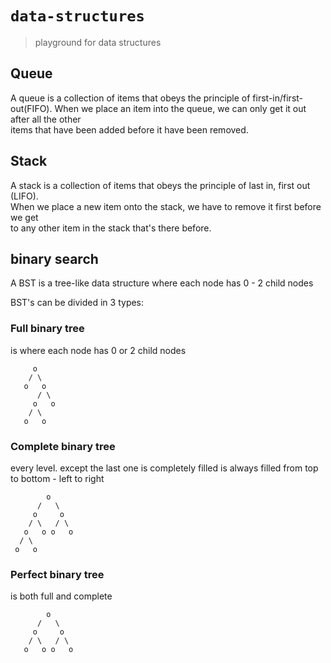 # `data-structures`

> playground for data structures

## Queue

A queue is a collection of items that obeys the principle of first-in/first-out(FIFO).
When we place an item into the queue, we can only get it out after all the other  
items that have been added before it have been removed.

## Stack

A stack is a collection of items that obeys the principle of last in, first out (LIFO).  
When we place a new item onto the stack, we have to remove it first before we get  
to any other item in the stack that's there before.

## binary search

A BST is a tree-like data structure where each node has 0 - 2 child nodes

BST's can be divided in 3 types:

### Full binary tree

is where each node has 0 or 2 child nodes

```
     o
    / \
   o   o
      / \
     o   o
    / \
   o   o
```

### Complete binary tree

every level. except the last one is completely filled
is always filled from top to bottom - left to right

```
        o
      /   \
     o     o
    / \   / \
   o   o o   o
  / \
 o   o
```

### Perfect binary tree

is both full and complete

```
        o
      /   \
     o     o
    / \   / \
   o   o o   o
```
